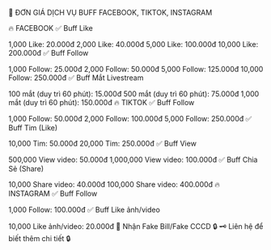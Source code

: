 📌 ĐƠN GIÁ DỊCH VỤ BUFF FACEBOOK, TIKTOK, INSTAGRAM

🔥 FACEBOOK
✅ Buff Like

1,000 Like: 20.000đ
2,000 Like: 40.000đ
5,000 Like: 100.000đ
10,000 Like: 200.000đ
✅ Buff Follow

1,000 Follow: 25.000đ
2,000 Follow: 50.000đ
5,000 Follow: 125.000đ
10,000 Follow: 250.000đ
✅ Buff Mắt Livestream

100 mắt (duy trì 60 phút): 15.000đ
500 mắt (duy trì 60 phút): 75.000đ
1,000 mắt (duy trì 60 phút): 150.000đ
🔥 TIKTOK
✅ Buff Follow

1,000 Follow: 50.000đ
2,000 Follow: 100.000đ
5,000 Follow: 250.000đ
✅ Buff Tim (Like)

10,000 Tim: 50.000đ
20,000 Tim: 250.000đ
✅ Buff View

500,000 View video: 50.000đ
1,000,000 View video: 100.000đ
✅ Buff Chia Sẻ (Share)

10,000 Share video: 40.000đ
100,000 Share video: 400.000đ
🔥 INSTAGRAM
✅ Buff Follow

1,000 Follow: 100.000đ
✅ Buff Like ảnh/video

10,000 Like ảnh/video: 20.000đ
📌 Nhận Fake Bill/Fake CCCD 🔒
🗝️ Liên hệ để biết thêm chi tiết 🔒
